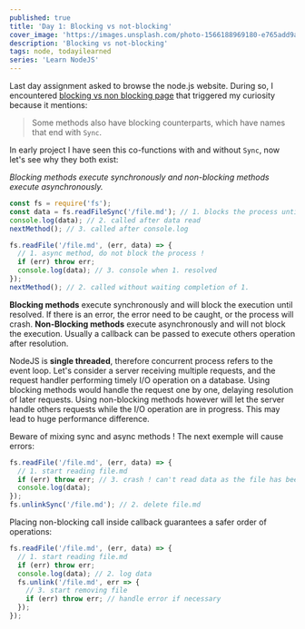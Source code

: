 ```yaml
---
published: true
title: 'Day 1: Blocking vs not-blocking'
cover_image: 'https://images.unsplash.com/photo-1566188969180-e765add9a9cb?ixlib=rb-1.2.1&ixid=eyJhcHBfaWQiOjEyMDd9&auto=format&fit=crop&w=1000&q=80'
description: 'Blocking vs not-blocking'
tags: node, todayilearned
series: 'Learn NodeJS'
---
```


Last day assignment asked to browse the node.js website. During so, I encountered [blocking vs non blocking page](https://nodejs.org/en/docs/guides/blocking-vs-non-blocking/) that triggered my curiosity because it mentions:

> Some methods also have blocking counterparts, which have names that end with `Sync`.

In early project I have seen this co-functions with and without `Sync`, now let's see why they both exist:

_Blocking methods execute synchronously and non-blocking methods execute asynchronously._

```js
const fs = require('fs');
const data = fs.readFileSync('/file.md'); // 1. blocks the process until the file is read
console.log(data); // 2. called after data read
nextMethod(); // 3. called after console.log

fs.readFile('/file.md', (err, data) => {
  // 1. async method, do not block the process !
  if (err) throw err;
  console.log(data); // 3. console when 1. resolved
});
nextMethod(); // 2. called without waiting completion of 1.
```

**Blocking methods** execute synchronously and will block the execution until resolved. If there is an error, the error need to be caught, or the process will crash.
**Non-Blocking methods** execute asynchronously and will not block the execution. Usually a callback can be passed to execute others operation after resolution.

NodeJS is **single threaded**, therefore concurrent process refers to the event loop. Let's consider a server receiving multiple requests, and the request handler performing timely I/O operation on a database. Using blocking methods would handle the request one by one, delaying resolution of later requests. Using non-blocking methods however will let the server handle others requests while the I/O operation are in progress. This may lead to huge performance difference.

Beware of mixing sync and async methods ! The next exemple will cause errors:

```js
fs.readFile('/file.md', (err, data) => {
  // 1. start reading file.md
  if (err) throw err; // 3. crash ! can't read data as the file has been deleted whild reading it.
  console.log(data);
});
fs.unlinkSync('/file.md'); // 2. delete file.md
```

Placing non-blocking call inside callback guarantees a safer order of operations:

```js
fs.readFile('/file.md', (err, data) => {
  // 1. start reading file.md
  if (err) throw err;
  console.log(data); // 2. log data
  fs.unlink('/file.md', err => {
    // 3. start removing file
    if (err) throw err; // handle error if necessary
  });
});
```

